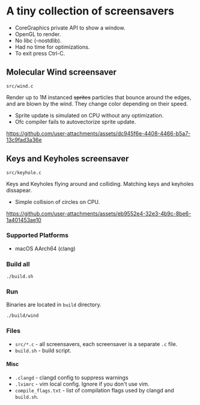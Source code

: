 # A tiny collection of screensavers

- CoreGraphics private API to show a window.
- OpenGL to render.
- No libc (-nostdlib).
- Had no time for optimizations.
- To exit press Ctrl-C.

## Molecular Wind screensaver
`src/wind.c`

Render up to 1M instanced ~~sprites~~ particles that bounce around the edges,
and are blown by the wind. They change color depending on their speed.

- Sprite update is simulated on CPU without any optimization.
- Ofc compiler fails to autovectorize sprite update.

https://github.com/user-attachments/assets/dc945f6e-4408-4466-b5a7-13c9fad3a36e

## Keys and Keyholes screensaver
`src/keyhole.c`

Keys and Keyholes flying around and colliding.
Matching keys and keyholes dissapear.

- Simple collision of circles on CPU.

https://github.com/user-attachments/assets/eb9552e4-32e3-4b9c-8be6-1a401453ae10

### Supported Platforms
- macOS AArch64 (clang)

### Build all
```
./build.sh
```

### Run
Binaries are located in `build` directory.
```
./build/wind
```

### Files
- `src/*.c` - all screensavers, each screensaver is a separate `.c` file.
- `build.sh` - build script.

#### Misc
- `.clangd` - clangd config to suppress warnings
- `.lvimrc` - vim local config. Ignore if you don't use vim.
- `compile_flags.txt` - list of compilation flags used by clangd and `build.sh`.
